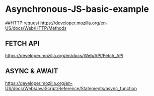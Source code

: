 # Asynchronous-JS-basic-example

##HTTP request
https://developer.mozilla.org/en-US/docs/Web/HTTP/Methods

## FETCH API
https://developer.mozilla.org/en/docs/Web/API/Fetch_API

## ASYNC & AWAIT
https://developer.mozilla.org/en-US/docs/Web/JavaScript/Reference/Statements/async_function
